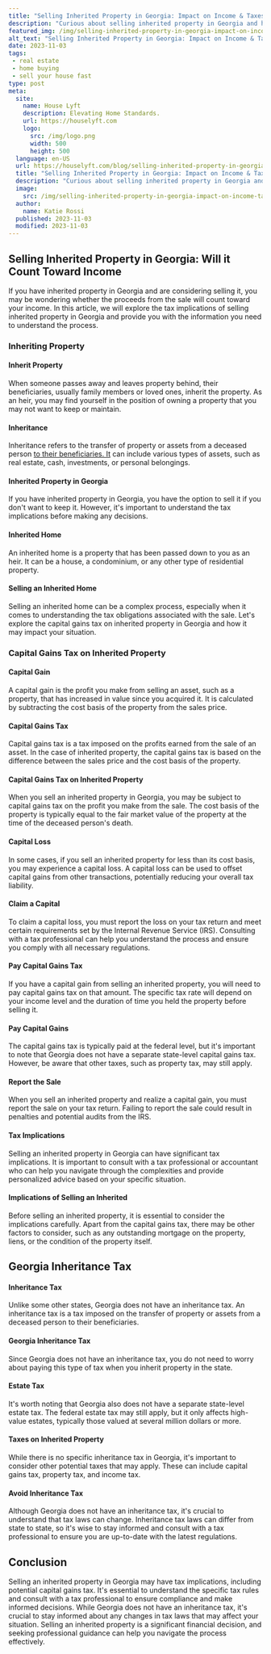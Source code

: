 ```yaml
---
title: "Selling Inherited Property in Georgia: Impact on Income & Taxes"
description: "Curious about selling inherited property in Georgia and how it affects your income? Discover crucial insights and expert advice in this informative post."
featured_img: /img/selling-inherited-property-in-georgia-impact-on-income-taxes.jpg
alt_text: "Selling Inherited Property in Georgia: Impact on Income & Taxes"
date: 2023-11-03
tags:
 - real estate
 - home buying
 - sell your house fast
type: post
meta:
  site:
    name: House Lyft
    description: Elevating Home Standards.
    url: https://houselyft.com
    logo:
      src: /img/logo.png
      width: 500
      height: 500
  language: en-US
  url: https://houselyft.com/blog/selling-inherited-property-in-georgia-impact-on-income-taxes
  title: "Selling Inherited Property in Georgia: Impact on Income & Taxes"
  description: "Curious about selling inherited property in Georgia and how it affects your income? Discover crucial insights and expert advice in this informative post."
  image:
    src: /img/selling-inherited-property-in-georgia-impact-on-income-taxes.jpg
  author:
    name: Katie Rossi
  published: 2023-11-03
  modified: 2023-11-03
---
```


## Selling Inherited Property in Georgia: Will it Count Toward Income

If you have inherited property in Georgia and are considering selling it, you may be wondering whether the proceeds from the sale will count toward your income. In this article, we will explore the tax implications of selling inherited property in Georgia and provide you with the information you need to understand the process.

### Inheriting Property

#### Inherit Property

When someone passes away and leaves property behind, their beneficiaries, usually family members or loved ones, inherit the property. As an heir, you may find yourself in the position of owning a property that you may not want to keep or maintain.

#### Inheritance

Inheritance refers to the transfer of property or assets from a deceased person [to their beneficiaries. It](https://swifthomeshifts.com/blog/understanding-tax-implications-selling-inherited-property-in-georgia) can include various types of assets, such as real estate, cash, investments, or personal belongings.

#### Inherited Property in Georgia

If you have inherited property in Georgia, you have the option to sell it if you don't want to keep it. However, it's important to understand the tax implications before making any decisions.

#### Inherited Home

An inherited home is a property that has been passed down to you as an heir. It can be a house, a condominium, or any other type of residential property.

#### Selling an Inherited Home

Selling an inherited home can be a complex process, especially when it comes to understanding the tax obligations associated with the sale. Let's explore the capital gains tax on inherited property in Georgia and how it may impact your situation.

### Capital Gains Tax on Inherited Property

#### Capital Gain

A capital gain is the profit you make from selling an asset, such as a property, that has increased in value since you acquired it. It is calculated by subtracting the cost basis of the property from the sales price.

#### Capital Gains Tax

Capital gains tax is a tax imposed on the profits earned from the sale of an asset. In the case of inherited property, the capital gains tax is based on the difference between the sales price and the cost basis of the property.

#### Capital Gains Tax on Inherited Property

When you sell an inherited property in Georgia, you may be subject to capital gains tax on the profit you make from the sale. The cost basis of the property is typically equal to the fair market value of the property at the time of the deceased person's death.

#### Capital Loss

In some cases, if you sell an inherited property for less than its cost basis, you may experience a capital loss. A capital loss can be used to offset capital gains from other transactions, potentially reducing your overall tax liability.

#### Claim a Capital

To claim a capital loss, you must report the loss on your tax return and meet certain requirements set by the Internal Revenue Service (IRS). Consulting with a tax professional can help you understand the process and ensure you comply with all necessary regulations.

#### Pay Capital Gains Tax

If you have a capital gain from selling an inherited property, you will need to pay capital gains tax on that amount. The specific tax rate will depend on your income level and the duration of time you held the property before selling it.

#### Pay Capital Gains

The capital gains tax is typically paid at the federal level, but it's important to note that Georgia does not have a separate state-level capital gains tax. However, be aware that other taxes, such as property tax, may still apply.

#### Report the Sale

When you sell an inherited property and realize a capital gain, you must report the sale on your tax return. Failing to report the sale could result in penalties and potential audits from the IRS.

#### Tax Implications

Selling an inherited property in Georgia can have significant tax implications. It is important to consult with a tax professional or accountant who can help you navigate through the complexities and provide personalized advice based on your specific situation.

#### Implications of Selling an Inherited

Before selling an inherited property, it is essential to consider the implications carefully. Apart from the capital gains tax, there may be other factors to consider, such as any outstanding mortgage on the property, liens, or the condition of the property itself.

## Georgia Inheritance Tax

#### Inheritance Tax

Unlike some other states, Georgia does not have an inheritance tax. An inheritance tax is a tax imposed on the transfer of property or assets from a deceased person to their beneficiaries.

#### Georgia Inheritance Tax

Since Georgia does not have an inheritance tax, you do not need to worry about paying this type of tax when you inherit property in the state.

#### Estate Tax

It's worth noting that Georgia also does not have a separate state-level estate tax. The federal estate tax may still apply, but it only affects high-value estates, typically those valued at several million dollars or more.

#### Taxes on Inherited Property

While there is no specific inheritance tax in Georgia, it's important to consider other potential taxes that may apply. These can include capital gains tax, property tax, and income tax.

#### Avoid Inheritance Tax

Although Georgia does not have an inheritance tax, it's crucial to understand that tax laws can change. Inheritance tax laws can differ from state to state, so it's wise to stay informed and consult with a tax professional to ensure you are up-to-date with the latest regulations.

## Conclusion

Selling an inherited property in Georgia may have tax implications, including potential capital gains tax. It's essential to understand the specific tax rules and consult with a tax professional to ensure compliance and make informed decisions. While Georgia does not have an inheritance tax, it's crucial to stay informed about any changes in tax laws that may affect your situation. Selling an inherited property is a significant financial decision, and seeking professional guidance can help you navigate the process effectively.